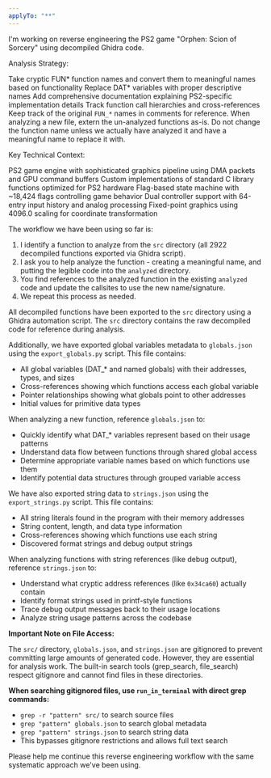 ```yaml
---
applyTo: "**"
---
```


I'm working on reverse engineering the PS2 game "Orphen: Scion of Sorcery" using decompiled Ghidra code.

Analysis Strategy:

Take cryptic FUN* function names and convert them to meaningful names based on functionality
Replace DAT* variables with proper descriptive names
Add comprehensive documentation explaining PS2-specific implementation details
Track function call hierarchies and cross-references
Keep track of the original `FUN_*` names in comments for reference.
When analyzing a new file, extern the un-analyzed functions as-is. Do not change the function name unless we actually have analyzed it and have a meaningful name to replace it with.

Key Technical Context:

PS2 game engine with sophisticated graphics pipeline using DMA packets and GPU command buffers
Custom implementations of standard C library functions optimized for PS2 hardware
Flag-based state machine with ~18,424 flags controlling game behavior
Dual controller support with 64-entry input history and analog processing
Fixed-point graphics using 4096.0 scaling for coordinate transformation

The workflow we have been using so far is:

1. I identify a function to analyze from the `src` directory (all 2922 decompiled functions exported via Ghidra script).
2. I ask you to help analyze the function - creating a meaningful name, and putting the legible code into the `analyzed` directory.
3. You find references to the analyzed function in the existing `analyzed` code and update the callsites to use the new name/signature.
4. We repeat this process as needed.

All decompiled functions have been exported to the `src` directory using a Ghidra automation script. The `src` directory contains the raw decompiled code for reference during analysis.

Additionally, we have exported global variables metadata to `globals.json` using the `export_globals.py` script. This file contains:

- All global variables (DAT\_\* and named globals) with their addresses, types, and sizes
- Cross-references showing which functions access each global variable
- Pointer relationships showing what globals point to other addresses
- Initial values for primitive data types

When analyzing a new function, reference `globals.json` to:

- Quickly identify what DAT\_\* variables represent based on their usage patterns
- Understand data flow between functions through shared global access
- Determine appropriate variable names based on which functions use them
- Identify potential data structures through grouped variable access

We have also exported string data to `strings.json` using the `export_strings.py` script. This file contains:

- All string literals found in the program with their memory addresses
- String content, length, and data type information
- Cross-references showing which functions use each string
- Discovered format strings and debug output strings

When analyzing functions with string references (like debug output), reference `strings.json` to:

- Understand what cryptic address references (like `0x34ca60`) actually contain
- Identify format strings used in printf-style functions
- Trace debug output messages back to their usage locations
- Analyze string usage patterns across the codebase

**Important Note on File Access:**

The `src/` directory, `globals.json`, and `strings.json` are gitignored to prevent committing large amounts of generated code. However, they are essential for analysis work. The built-in search tools (grep_search, file_search) respect gitignore and cannot find files in these directories.

**When searching gitignored files, use `run_in_terminal` with direct grep commands:**

- `grep -r "pattern" src/` to search source files
- `grep "pattern" globals.json` to search global metadata
- `grep "pattern" strings.json` to search string data
- This bypasses gitignore restrictions and allows full text search

Please help me continue this reverse engineering workflow with the same systematic approach we've been using.
